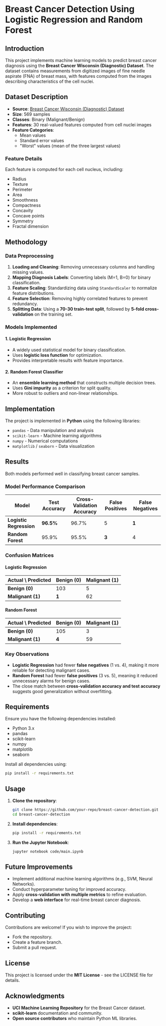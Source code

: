 # Breast Cancer Detection Using Logistic Regression and Random Forest

## Introduction
This project implements machine learning models to predict breast cancer diagnosis using the **Breast Cancer Wisconsin (Diagnostic) Dataset**. The dataset contains measurements from digitized images of fine needle aspirate (FNA) of breast mass, with features computed from the images describing characteristics of the cell nuclei.

## Dataset Description
- **Source**: [Breast Cancer Wisconsin (Diagnostic) Dataset](https://www.kaggle.com/datasets/uciml/breast-cancer-wisconsin-data/data)
- **Size**: 569 samples
- **Classes**: Binary (Malignant/Benign)
- **Features**: 30 real-valued features computed from cell nuclei images
- **Feature Categories**:
  - Mean values
  - Standard error values
  - "Worst" values (mean of the three largest values)

### Feature Details
Each feature is computed for each cell nucleus, including:
- Radius
- Texture
- Perimeter
- Area
- Smoothness
- Compactness
- Concavity
- Concave points
- Symmetry
- Fractal dimension

## Methodology

### Data Preprocessing
1. **Loading and Cleaning**: Removing unnecessary columns and handling missing values.
2. **Mapping Diagnosis Labels**: Converting labels (M=1, B=0) for binary classification.
3. **Feature Scaling**: Standardizing data using `StandardScaler` to normalize feature distributions.
4. **Feature Selection**: Removing highly correlated features to prevent redundancy.
5. **Splitting Data**: Using a **70-30 train-test split**, followed by **5-fold cross-validation** on the training set.

### Models Implemented

#### 1. Logistic Regression
- A widely used statistical model for binary classification.
- Uses **logistic loss function** for optimization.
- Provides interpretable results with feature importance.

#### 2. Random Forest Classifier
- An **ensemble learning method** that constructs multiple decision trees.
- Uses **Gini impurity** as a criterion for split quality.
- More robust to outliers and non-linear relationships.

## Implementation
The project is implemented in **Python** using the following libraries:
- `pandas` - Data manipulation and analysis
- `scikit-learn` - Machine learning algorithms
- `numpy` - Numerical computations
- `matplotlib` / `seaborn` - Data visualization

## Results
Both models performed well in classifying breast cancer samples. 

### Model Performance Comparison
| Model               | Test Accuracy | Cross-Validation Accuracy | False Positives | False Negatives |
|--------------------|--------------|--------------------------|----------------|----------------|
| **Logistic Regression** | **96.5%**       | 96.7%                    | 5              | **1**            |
| **Random Forest**      | 95.9%        | 95.5%                    | **3**          | 4              |

### Confusion Matrices
#### Logistic Regression
| Actual \ Predicted | Benign (0) | Malignant (1) |
|-------------------|------------|--------------|
| **Benign (0)**   | 103        | 5            |
| **Malignant (1)**| **1**      | 62           |

#### Random Forest
| Actual \ Predicted | Benign (0) | Malignant (1) |
|-------------------|------------|--------------|
| **Benign (0)**   | 105        | 3            |
| **Malignant (1)**| **4**      | 59           |

### Key Observations
- **Logistic Regression** had fewer **false negatives** (1 vs. 4), making it more reliable for detecting malignant cases.
- **Random Forest** had fewer **false positives** (3 vs. 5), meaning it reduced unnecessary alarms for benign cases.
- The close match between **cross-validation accuracy and test accuracy** suggests good generalization without overfitting.

## Requirements
Ensure you have the following dependencies installed:
- Python 3.x
- pandas
- scikit-learn
- numpy
- matplotlib
- seaborn

Install all dependencies using:
```bash
pip install -r requirements.txt
```

## Usage
1. **Clone the repository**:
   ```bash
   git clone https://github.com/your-repo/breast-cancer-detection.git
   cd breast-cancer-detection
   ```
2. **Install dependencies**:
   ```bash
   pip install -r requirements.txt
   ```
3. **Run the Jupyter Notebook**:
   ```bash
   jupyter notebook code/main.ipynb
   ```

## Future Improvements
- Implement additional machine learning algorithms (e.g., SVM, Neural Networks).
- Conduct hyperparameter tuning for improved accuracy.
- Apply **cross-validation with multiple metrics** to refine evaluation.
- Develop a **web interface** for real-time breast cancer diagnosis.

## Contributing
Contributions are welcome! If you wish to improve the project:
- Fork the repository.
- Create a feature branch.
- Submit a pull request.

## License
This project is licensed under the **MIT License** - see the LICENSE file for details.

## Acknowledgments
- **UCI Machine Learning Repository** for the Breast Cancer dataset.
- **scikit-learn** documentation and community.
- **Open source contributors** who maintain Python ML libraries.
